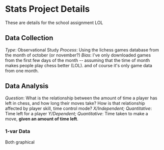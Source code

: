 # Stats Project Details

These are details for the school assignment LOL

## Data Collection

_Type_: Observational Study
_Process_: Using the lichess games database from the month of october (or november?)
_Bias_: I've only downloaded games from the first few days of the month -- assuming that the time of month makes people play chess better (LOL). and of course it's only game data from one month.

## Data Analysis

_Question_: What is the relationship between the amount of time a player has left in chess, and how long their moves take? How is that relationship affected by player skill, time control mode?
_X/Independent; Quantitative_: Time left for a player
_Y/Dependent; Quantitative_: Time taken to make a move, **given an amount of time left**.

### 1-var Data

Both graphical
